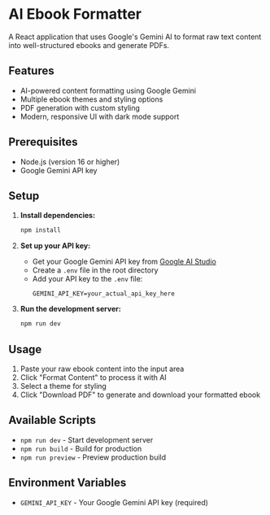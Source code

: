 # AI Ebook Formatter

A React application that uses Google's Gemini AI to format raw text content into well-structured ebooks and generate PDFs.

## Features

- AI-powered content formatting using Google Gemini
- Multiple ebook themes and styling options
- PDF generation with custom styling
- Modern, responsive UI with dark mode support

## Prerequisites

- Node.js (version 16 or higher)
- Google Gemini API key

## Setup

1. **Install dependencies:**
   ```bash
   npm install
   ```

2. **Set up your API key:**
   - Get your Google Gemini API key from [Google AI Studio](https://makersuite.google.com/app/apikey)
   - Create a `.env` file in the root directory
   - Add your API key to the `.env` file:
     ```
     GEMINI_API_KEY=your_actual_api_key_here
     ```

3. **Run the development server:**
   ```bash
   npm run dev
   ```

## Usage

1. Paste your raw ebook content into the input area
2. Click "Format Content" to process it with AI
3. Select a theme for styling
4. Click "Download PDF" to generate and download your formatted ebook

## Available Scripts

- `npm run dev` - Start development server
- `npm run build` - Build for production
- `npm run preview` - Preview production build

## Environment Variables

- `GEMINI_API_KEY` - Your Google Gemini API key (required)
